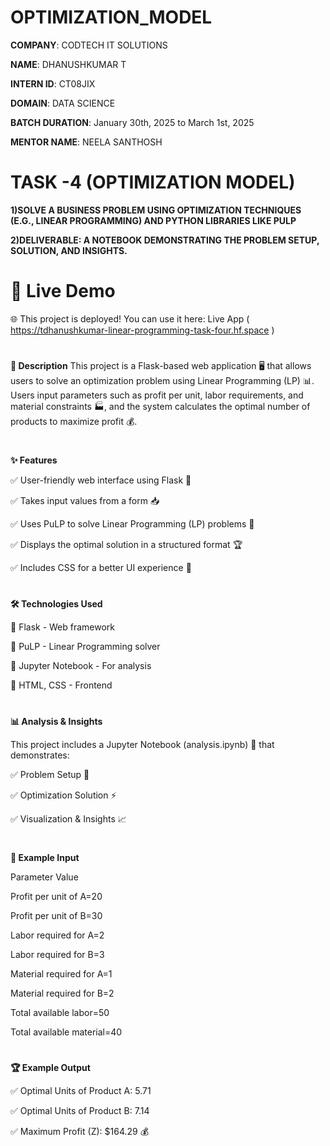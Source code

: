 # OPTIMIZATION_MODEL

**COMPANY**: CODTECH IT SOLUTIONS

**NAME**: DHANUSHKUMAR T

**INTERN ID**: CT08JIX

**DOMAIN**: DATA SCIENCE

**BATCH DURATION**: January 30th, 2025 to March 1st, 2025

**MENTOR NAME**: NEELA SANTHOSH
#
# TASK -4 (OPTIMIZATION MODEL)

**1)SOLVE A BUSINESS PROBLEM USING
OPTIMIZATION TECHNIQUES (E.G., LINEAR
PROGRAMMING) AND PYTHON LIBRARIES
LIKE PULP**

**2)DELIVERABLE: A NOTEBOOK
DEMONSTRATING THE PROBLEM
SETUP, SOLUTION, AND INSIGHTS.**
#

# 🔗 Live Demo
🌐 This project is deployed! You can use it here: Live App ( https://tdhanushkumar-linear-programming-task-four.hf.space )

#

**📘 Description**
This project is a Flask-based web application 🖥️ that allows users to solve an optimization problem using Linear Programming (LP) 📊. Users input parameters such as profit per unit, labor requirements, and material constraints 🏭, and the system calculates the optimal number of products to maximize profit 💰.

#

**✨ Features**

✅ User-friendly web interface using Flask 🎨

✅ Takes input values from a form 📥

✅ Uses PuLP to solve Linear Programming (LP) problems 🔢

✅ Displays the optimal solution in a structured format 🏆

✅ Includes CSS for a better UI experience 🎨

#

**🛠️ Technologies Used**

🔹 Flask - Web framework

🔹 PuLP - Linear Programming solver

🔹 Jupyter Notebook - For analysis

🔹 HTML, CSS - Frontend

#

**📊 Analysis & Insights**

This project includes a Jupyter Notebook (analysis.ipynb) 📘 that demonstrates:

✅ Problem Setup 📝

✅ Optimization Solution ⚡

✅ Visualization & Insights 📈


#

**📌 Example Input**

Parameter	Value

Profit per unit of A=20

Profit per unit of B=30

Labor required for A=2

Labor required for B=3

Material required for A=1

Material required for B=2

Total available labor=50

Total available material=40


#

**🏆 Example Output**

✅ Optimal Units of Product A: 5.71

✅ Optimal Units of Product B: 7.14

✅ Maximum Profit (Z): $164.29 💰
